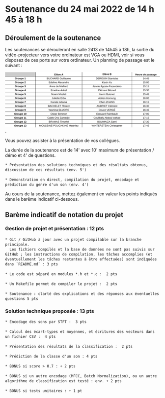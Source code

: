 # Soutenance du 24 mai 2022 de 14 h 45 à 18 h

## Déroulement de la soutenance 

Les soutenances se dérouleront en salle 2413 de 14h45 à 18h, la sortie du vidéo-projecteur vers votre ordinateur est VGA ou HDMI, voir si vous disposez de ces ports sur votre ordinateur.
Un planning de passage est le suivant :

 <img src="figures/planning.png" alt="drawing" width="800"/>. 


Vous pouvez assister à la présentation de vos collègues.

La durée de la soutenance est de 14' avec 10' maximum de présentation / démo  et 4' de questions.

    * Présentation des solutions techniques et des résultats obtenus, discussion de ces résultats (env. 5')

    * Démonstration en direct, compilation du projet, encodage et prédiction du genre d'un son (env. 4')

Au cours de la soutenance, mettez également en valeur les points indiqués dans le barême indicatif ci-dessous.

## Barème indicatif de notation du projet

### Gestion de projet et présentation : 12 pts

    * Git / GitHub à jour avec un projet compilable sur la branche principale.
      Les fichiers compilés et la base de données ne sont pas suivis sur GitHub ; les instructions de compilation, les tâches accomplies (et éventuellement les tâches restantes à être effectuées) sont indiquées dans `README.md` : 3 pts 

    * Le code est séparé en modules *.h et *.c :  2 pts
    
    * Un Makefile permet de compiler le projet :  2 pts
  
    * Soutenance : clarté des explications et des réponses aux éventuelles questions 5 pts 

### Solution technique proposée : 13 pts

    * Encodage des sons par STFT :  3 pts

    * Calcul des écart-types et moyennes, et écritures des vecteurs dans un fichier CSV :  4 pts 

    * Présentation des résultats de la classification :  2 pts

    * Prédiction de la classe d'un son : 4 pts

    * BONUS si score > 0.7 : + 2 pts

    * BONUS si un autre encodage (MFCC, Batch Normalization), ou un autre algorithme de classification est testé : env. + 2 pts

    * BONUS si tests unitaires : + 1 pt

